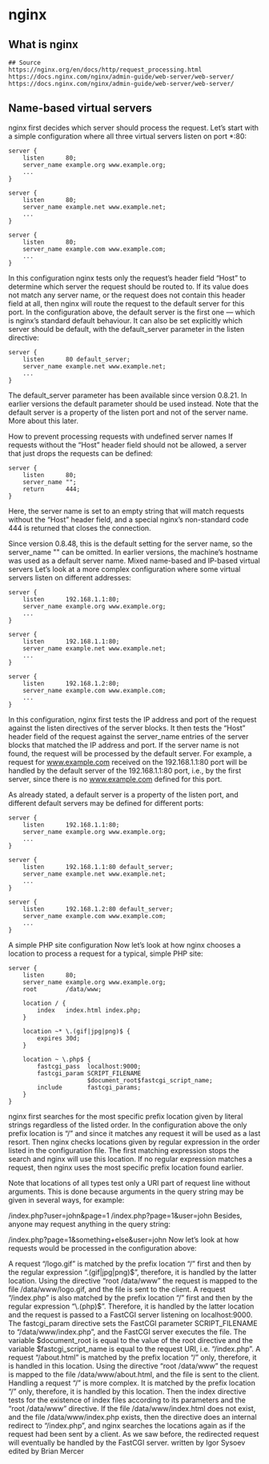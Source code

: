 # nginx

## What is nginx
```
## Source
https://nginx.org/en/docs/http/request_processing.html
https://docs.nginx.com/nginx/admin-guide/web-server/web-server/
https://docs.nginx.com/nginx/admin-guide/web-server/web-server/
```
## Name-based virtual servers

nginx first decides which server should process the request. Let’s start with a simple configuration where all three virtual servers listen on port *:80:

```
server {
    listen      80;
    server_name example.org www.example.org;
    ...
}

server {
    listen      80;
    server_name example.net www.example.net;
    ...
}

server {
    listen      80;
    server_name example.com www.example.com;
    ...
}
```
In this configuration nginx tests only the request’s header field “Host” to determine which server the request should be routed to. If its value does not match any server name, or the request does not contain this header field at all, then nginx will route the request to the default server for this port. In the configuration above, the default server is the first one — which is nginx’s standard default behaviour. It can also be set explicitly which server should be default, with the default_server parameter in the listen directive:
```
server {
    listen      80 default_server;
    server_name example.net www.example.net;
    ...
}
```
The default_server parameter has been available since version 0.8.21. In earlier versions the default parameter should be used instead.
Note that the default server is a property of the listen port and not of the server name. More about this later.

How to prevent processing requests with undefined server names
If requests without the “Host” header field should not be allowed, a server that just drops the requests can be defined:
```
server {
    listen      80;
    server_name "";
    return      444;
}
```
Here, the server name is set to an empty string that will match requests without the “Host” header field, and a special nginx’s non-standard code 444 is returned that closes the connection.

Since version 0.8.48, this is the default setting for the server name, so the server_name "" can be omitted. In earlier versions, the machine’s hostname was used as a default server name.
Mixed name-based and IP-based virtual servers
Let’s look at a more complex configuration where some virtual servers listen on different addresses:
```
server {
    listen      192.168.1.1:80;
    server_name example.org www.example.org;
    ...
}

server {
    listen      192.168.1.1:80;
    server_name example.net www.example.net;
    ...
}

server {
    listen      192.168.1.2:80;
    server_name example.com www.example.com;
    ...
}
```
In this configuration, nginx first tests the IP address and port of the request against the listen directives of the server blocks. It then tests the “Host” header field of the request against the server_name entries of the server blocks that matched the IP address and port. If the server name is not found, the request will be processed by the default server. For example, a request for www.example.com received on the 192.168.1.1:80 port will be handled by the default server of the 192.168.1.1:80 port, i.e., by the first server, since there is no www.example.com defined for this port.

As already stated, a default server is a property of the listen port, and different default servers may be defined for different ports:
```
server {
    listen      192.168.1.1:80;
    server_name example.org www.example.org;
    ...
}

server {
    listen      192.168.1.1:80 default_server;
    server_name example.net www.example.net;
    ...
}

server {
    listen      192.168.1.2:80 default_server;
    server_name example.com www.example.com;
    ...
}
```
A simple PHP site configuration
Now let’s look at how nginx chooses a location to process a request for a typical, simple PHP site:
```
server {
    listen      80;
    server_name example.org www.example.org;
    root        /data/www;

    location / {
        index   index.html index.php;
    }

    location ~* \.(gif|jpg|png)$ {
        expires 30d;
    }

    location ~ \.php$ {
        fastcgi_pass  localhost:9000;
        fastcgi_param SCRIPT_FILENAME
                      $document_root$fastcgi_script_name;
        include       fastcgi_params;
    }
}
```
nginx first searches for the most specific prefix location given by literal strings regardless of the listed order. In the configuration above the only prefix location is “/” and since it matches any request it will be used as a last resort. Then nginx checks locations given by regular expression in the order listed in the configuration file. The first matching expression stops the search and nginx will use this location. If no regular expression matches a request, then nginx uses the most specific prefix location found earlier.

Note that locations of all types test only a URI part of request line without arguments. This is done because arguments in the query string may be given in several ways, for example:

/index.php?user=john&page=1
/index.php?page=1&user=john
Besides, anyone may request anything in the query string:

/index.php?page=1&something+else&user=john
Now let’s look at how requests would be processed in the configuration above:

A request “/logo.gif” is matched by the prefix location “/” first and then by the regular expression “\.(gif|jpg|png)$”, therefore, it is handled by the latter location. Using the directive “root /data/www” the request is mapped to the file /data/www/logo.gif, and the file is sent to the client.
A request “/index.php” is also matched by the prefix location “/” first and then by the regular expression “\.(php)$”. Therefore, it is handled by the latter location and the request is passed to a FastCGI server listening on localhost:9000. The fastcgi_param directive sets the FastCGI parameter SCRIPT_FILENAME to “/data/www/index.php”, and the FastCGI server executes the file. The variable $document_root is equal to the value of the root directive and the variable $fastcgi_script_name is equal to the request URI, i.e. “/index.php”.
A request “/about.html” is matched by the prefix location “/” only, therefore, it is handled in this location. Using the directive “root /data/www” the request is mapped to the file /data/www/about.html, and the file is sent to the client.
Handling a request “/” is more complex. It is matched by the prefix location “/” only, therefore, it is handled by this location. Then the index directive tests for the existence of index files according to its parameters and the “root /data/www” directive. If the file /data/www/index.html does not exist, and the file /data/www/index.php exists, then the directive does an internal redirect to “/index.php”, and nginx searches the locations again as if the request had been sent by a client. As we saw before, the redirected request will eventually be handled by the FastCGI server.
written by Igor Sysoev
edited by Brian Mercer

```
